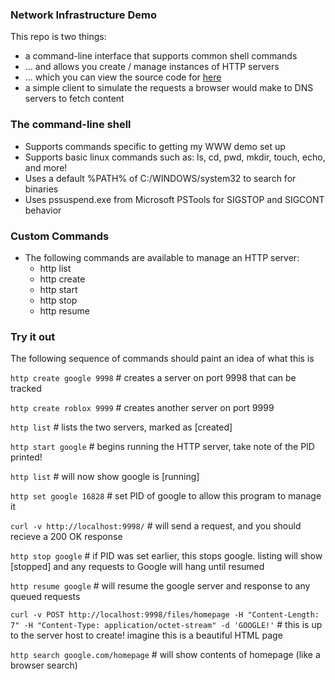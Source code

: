 ### Network Infrastructure Demo

This repo is two things:
- a command-line interface that supports common shell commands
- ... and allows you create / manage instances of HTTP servers
- ... which you can view the source code for [here](https://github.com/dakota-byte/http-server)
- a simple client to simulate the requests a browser would make to DNS servers to fetch content

### The command-line shell

- Supports commands specific to getting my WWW demo set up
- Supports basic linux commands such as: ls, cd, pwd, mkdir, touch, echo, and more!
- Uses a default %PATH% of C:/WINDOWS/system32 to search for binaries
- Uses pssuspend.exe from Microsoft PSTools for SIGSTOP and SIGCONT behavior

### Custom Commands

- The following commands are available to manage an HTTP server:
    - http list
    - http create
    - http start
    - http stop
    - http resume

### Try it out

The following sequence of commands should paint an idea of what this is

`http create google 9998` # creates a server on port 9998 that can be tracked

`http create roblox 9999` # creates another server on port 9999

`http list` # lists the two servers, marked as [created]

`http start google` # begins running the HTTP server, take note of the PID printed!

`http list` # will now show google is [running]

`http set google 16828` # set PID of google to allow this program to manage it

`curl -v http://localhost:9998/` # will send a request, and you should recieve a 200 OK response

`http stop google` # if PID was set earlier, this stops google. listing will show [stopped] and any requests to Google will hang until resumed

`http resume google` # will resume the google server and response to any queued requests

`curl -v POST http://localhost:9998/files/homepage -H "Content-Length: 7" -H "Content-Type: application/octet-stream" -d 'GOOGLE!'` # this is up to the server host to create! imagine this is a beautiful HTML page

`http search google.com/homepage` # will show contents of homepage (like a browser search)